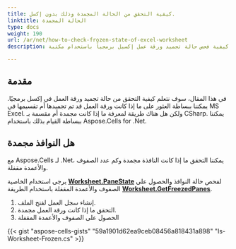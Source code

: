 ```yaml
---
title: كيفية التحقق من الحالة المجمدة وذلك بدون إكسل.
linktitle: الحالة المجمدة
type: docs
weight: 190
url: /ar/net/how-to-check-frozen-state-of-excel-worksheet
description: في هذه المقالة، ستتعلم كيفية فحص حالة تجميد ورقة عمل إكسيل برمجياً باستخدام مكتبة C# مع واجهة برمجة تطبيقات .NET.

---
```


## **مقدمة**

في هذا المقال، سوف نتعلم كيفية التحقق من حالة تجميد ورقة العمل في إكسل برمجيًا. يمكننا ببساطة العثور على ما إذا كانت ورقة العمل قد تم تجميدها أم تقسيمها في MS Excel. ولكن هل هناك طريقة لمعرفة ما إذا كانت مجمدة أم مقسمة بـ CSharp. يمكننا ببساطة القيام بذلك باستخدام Aspose.Cells for .Net.

## **هل النوافذ مجمدة**
مع Aspose.Cells لـ .Net، يمكننا التحقق ما إذا كانت النافذة مجمدة وكم عدد الصفوف والأعمدة مقفلة.

يرجى استخدام الخاصية [**Worksheet.PaneState**](https://reference.aspose.com/cells/net/aspose.cells/worksheet/PaneState/) لفحص حالة النوافذ 
والحصول على الصفوف والأعمدة المقفلة باستخدام الطريقة [**Worksheet.GetFreezedPanes**](https://reference.aspose.com/cells/net/aspose.cells/worksheet/GetFreezedPanes/).
1. إنشاء سجل العمل لفتح الملف.
2. التحقق ما إذا كانت ورقة العمل مجمدة.
3. الحصول على الصفوف والأعمدة المقفلة

{{< gist "aspose-cells-gists" "59a1901d62ea9ceb08456a818431a898" "Is-Worksheet-Frozen.cs" >}}
